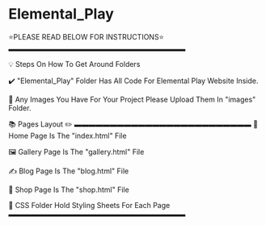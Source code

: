 # Elemental_Play
⭐PLEASE READ BELOW FOR INSTRUCTIONS⭐
▬▬▬▬▬▬▬▬▬▬▬▬▬▬▬▬▬▬▬▬▬▬▬▬▬

💡 Steps On How To Get Around Folders

✔️ "Elemental_Play" Folder Has All Code For Elemental Play Website Inside.

📸 Any Images You Have For Your Project Please Upload Them In "images" Folder.


📚 Pages Layout ✏️
▬▬▬▬▬▬▬▬▬▬▬▬▬▬▬▬▬▬▬▬▬▬▬▬▬
🏡 Home Page Is The "index.html" File

🖼️ Gallery Page Is The "gallery.html" File

✍️ Blog Page Is The "blog.html" File

🛒 Shop Page Is The "shop.html" File

💃 CSS Folder Hold Styling Sheets For Each Page
▬▬▬▬▬▬▬▬▬▬▬▬▬▬▬▬▬▬▬▬▬▬▬▬▬


